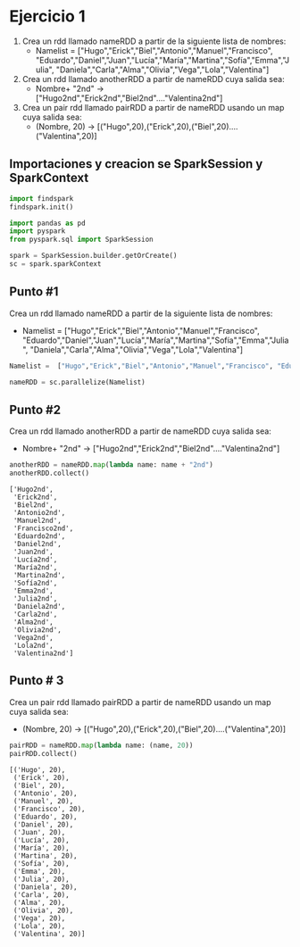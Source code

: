 # Ejercicio 1


1. Crea un rdd llamado nameRDD a partir de la siguiente lista de nombres:
    * Namelist = ["Hugo","Erick","Biel","Antonio","Manuel","Francisco", "Eduardo","Daniel","Juan","Lucía","María","Martina","Sofía","Emma","Julia", "Daniela","Carla","Alma","Olivia","Vega","Lola","Valentina"]
2. Crea un rdd llamado anotherRDD a partir de nameRDD cuya salida sea:
    * Nombre+ "2nd" -> ["Hugo2nd","Erick2nd","Biel2nd"...."Valentina2nd"]
3. Crea un pair rdd llamado pairRDD a partir de nameRDD usando un map cuya salida sea:
    * (Nombre, 20) -> [("Hugo",20),("Erick",20),("Biel",20)....("Valentina",20)]

## Importaciones y creacion se SparkSession y SparkContext


```python
import findspark
findspark.init()

import pandas as pd
import pyspark
from pyspark.sql import SparkSession

spark = SparkSession.builder.getOrCreate()
sc = spark.sparkContext
```

## Punto #1

Crea un rdd llamado nameRDD a partir de la siguiente lista de nombres:
* Namelist = ["Hugo","Erick","Biel","Antonio","Manuel","Francisco", "Eduardo","Daniel","Juan","Lucía","María","Martina","Sofía","Emma","Julia", "Daniela","Carla","Alma","Olivia","Vega","Lola","Valentina"]


```python
Namelist =  ["Hugo","Erick","Biel","Antonio","Manuel","Francisco", "Eduardo","Daniel","Juan","Lucía","María","Martina","Sofía","Emma","Julia", "Daniela","Carla","Alma","Olivia","Vega","Lola","Valentina"]

nameRDD = sc.parallelize(Namelist)
```

## Punto #2
Crea un rdd llamado anotherRDD a partir de nameRDD cuya salida sea:
* Nombre+ "2nd" -> ["Hugo2nd","Erick2nd","Biel2nd"...."Valentina2nd"]


```python
anotherRDD = nameRDD.map(lambda name: name + "2nd")
anotherRDD.collect()
```




    ['Hugo2nd',
     'Erick2nd',
     'Biel2nd',
     'Antonio2nd',
     'Manuel2nd',
     'Francisco2nd',
     'Eduardo2nd',
     'Daniel2nd',
     'Juan2nd',
     'Lucía2nd',
     'María2nd',
     'Martina2nd',
     'Sofía2nd',
     'Emma2nd',
     'Julia2nd',
     'Daniela2nd',
     'Carla2nd',
     'Alma2nd',
     'Olivia2nd',
     'Vega2nd',
     'Lola2nd',
     'Valentina2nd']






## Punto # 3
Crea un pair rdd llamado pairRDD a partir de nameRDD usando un map cuya salida sea:
* (Nombre, 20) -> [("Hugo",20),("Erick",20),("Biel",20)....("Valentina",20)]


```python
pairRDD = nameRDD.map(lambda name: (name, 20))
pairRDD.collect()
```




    [('Hugo', 20),
     ('Erick', 20),
     ('Biel', 20),
     ('Antonio', 20),
     ('Manuel', 20),
     ('Francisco', 20),
     ('Eduardo', 20),
     ('Daniel', 20),
     ('Juan', 20),
     ('Lucía', 20),
     ('María', 20),
     ('Martina', 20),
     ('Sofía', 20),
     ('Emma', 20),
     ('Julia', 20),
     ('Daniela', 20),
     ('Carla', 20),
     ('Alma', 20),
     ('Olivia', 20),
     ('Vega', 20),
     ('Lola', 20),
     ('Valentina', 20)]


